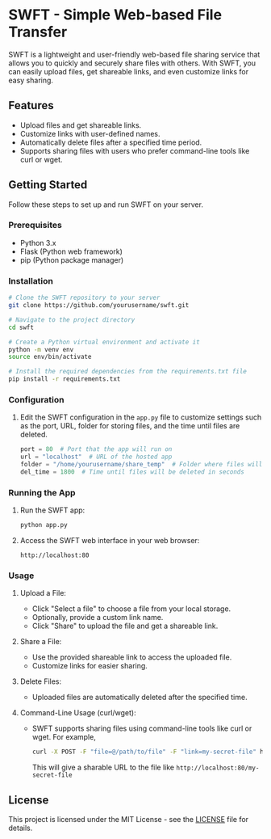 # SWFT - Simple Web-based File Transfer

SWFT is a lightweight and user-friendly web-based file sharing service that allows you to quickly and securely share files with others. With SWFT, you can easily upload files, get shareable links, and even customize links for easy sharing.

## Features

- Upload files and get shareable links.
- Customize links with user-defined names.
- Automatically delete files after a specified time period.
- Supports sharing files with users who prefer command-line tools like curl or wget.

## Getting Started

Follow these steps to set up and run SWFT on your server.

### Prerequisites

- Python 3.x
- Flask (Python web framework)
- pip (Python package manager)

### Installation

```bash
# Clone the SWFT repository to your server
git clone https://github.com/yourusername/swft.git

# Navigate to the project directory
cd swft

# Create a Python virtual environment and activate it
python -m venv env
source env/bin/activate

# Install the required dependencies from the requirements.txt file
pip install -r requirements.txt
```

### Configuration

1. Edit the SWFT configuration in the `app.py` file to customize settings such as the port, URL, folder for storing files, and the time until files are deleted.

   ```python
   port = 80  # Port that the app will run on
   url = "localhost"  # URL of the hosted app
   folder = "/home/yourusername/share_temp"  # Folder where files will be stored temporarily
   del_time = 1800  # Time until files will be deleted in seconds
   ```

### Running the App

1. Run the SWFT app:

   ```bash
   python app.py
   ```

2. Access the SWFT web interface in your web browser:

   ```
   http://localhost:80
   ```

### Usage

1. Upload a File:
   - Click "Select a file" to choose a file from your local storage.
   - Optionally, provide a custom link name.
   - Click "Share" to upload the file and get a shareable link.

2. Share a File:
   - Use the provided shareable link to access the uploaded file.
   - Customize links for easier sharing.

3. Delete Files:
   - Uploaded files are automatically deleted after the specified time.

4. Command-Line Usage (curl/wget):
   - SWFT supports sharing files using command-line tools like curl or wget. For example,
     
     ```bash
     curl -X POST -F "file=@/path/to/file" -F "link=my-secret-file" http://localhost:80
     ```
     This will give a sharable URL to the file like `http://localhost:80/my-secret-file`

## License

This project is licensed under the MIT License - see the [LICENSE](LICENSE) file for details.
